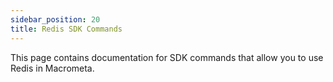 ```yaml
---
sidebar_position: 20
title: Redis SDK Commands
---
```


This page contains documentation for SDK commands that allow you to use Redis in Macrometa.
